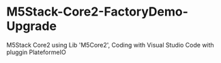 # M5Stack-Core2-FactoryDemo-Upgrade
M5Stack Core2 using Lib 'M5Core2', Coding with Visual Studio Code with pluggin PlateformeIO
